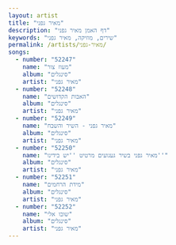 ```yaml
---
layout: artist
title: "מאיר גפני"
description: "דף האמן מאיר גפני"
keywords: "שירים, מוזיקה, מאיר גפני"
permalink: /artists/מאיר-גפני/
songs:
  - number: "52247"
    name: "מעוז צור"
    album: "סינגלים"
    artist: "מאיר גפני"
  - number: "52248"
    name: "האבות הקדושים"
    album: "סינגלים"
    artist: "מאיר גפני"
  - number: "52249"
    name: "מאיר גפני - השיר והשבח"
    album: "סינגלים"
    artist: "מאיר גפני"
  - number: "52250"
    name: "מאיר גפני בשיר געגועים מרטיט ''יש בידינו''"
    album: "סינגלים"
    artist: "מאיר גפני"
  - number: "52251"
    name: "מידת הרחמים"
    album: "סינגלים"
    artist: "מאיר גפני"
  - number: "52252"
    name: "שובו אלי"
    album: "סינגלים"
    artist: "מאיר גפני"
---
```


